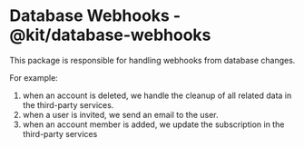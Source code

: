 # Database Webhooks - @kit/database-webhooks

This package is responsible for handling webhooks from database changes.

For example:
1. when an account is deleted, we handle the cleanup of all related data in the third-party services.
2. when a user is invited, we send an email to the user.
3. when an account member is added, we update the subscription in the third-party services